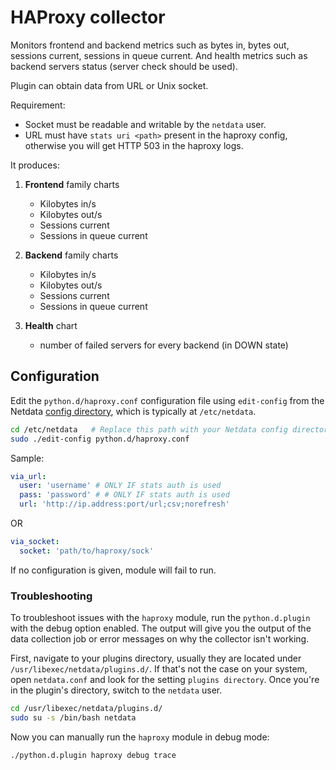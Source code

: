 # HAProxy collector

Monitors frontend and backend metrics such as bytes in, bytes out, sessions current, sessions in queue current.
And health metrics such as backend servers status (server check should be used).

Plugin can obtain data from URL or Unix socket.

Requirement:

- Socket must be readable and writable by the `netdata` user.
- URL must have `stats uri <path>` present in the haproxy config, otherwise you will get HTTP 503 in the haproxy logs.

It produces:

1. **Frontend** family charts

    - Kilobytes in/s
    - Kilobytes out/s
    - Sessions current
    - Sessions in queue current

2. **Backend** family charts

    - Kilobytes in/s
    - Kilobytes out/s
    - Sessions current
    - Sessions in queue current

3. **Health** chart

    - number of failed servers for every backend (in DOWN state)

## Configuration

Edit the `python.d/haproxy.conf` configuration file using `edit-config` from the Netdata [config
directory](/docs/netdata-agent/configuration/README.md), which is typically at `/etc/netdata`.

```bash
cd /etc/netdata   # Replace this path with your Netdata config directory, if different
sudo ./edit-config python.d/haproxy.conf
```

Sample:

```yaml
via_url:
  user: 'username' # ONLY IF stats auth is used
  pass: 'password' # # ONLY IF stats auth is used
  url: 'http://ip.address:port/url;csv;norefresh'
```

OR

```yaml
via_socket:
  socket: 'path/to/haproxy/sock'
```

If no configuration is given, module will fail to run.


### Troubleshooting

To troubleshoot issues with the `haproxy` module, run the `python.d.plugin` with the debug option enabled. The 
output will give you the output of the data collection job or error messages on why the collector isn't working.

First, navigate to your plugins directory, usually they are located under `/usr/libexec/netdata/plugins.d/`. If that's 
not the case on your system, open `netdata.conf` and look for the setting `plugins directory`. Once you're in the 
plugin's directory, switch to the `netdata` user.

```bash
cd /usr/libexec/netdata/plugins.d/
sudo su -s /bin/bash netdata
```

Now you can manually run the `haproxy` module in debug mode:

```bash
./python.d.plugin haproxy debug trace
```

